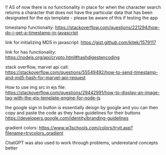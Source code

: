 !! AS of now there is no functionality in place for when the character search returns a character that does not have the particular data that has been designated for the ejs template - please be aware of this if testing the app 


timestamp functionalty: 
https://stackoverflow.com/questions/221294/how-do-i-get-a-timestamp-in-javascript

link for initializing MD5 in javascript:
https://gist.github.com/kitek/1579117

link for has functionality: 
https://nodejs.org/api/crypto.html#hashdigestencoding

stack overflow, marvel api call:
https://stackoverflow.com/questions/55549492/how-to-send-timestamp-and-md5-hash-for-marvel-api-request

How to use img src in ejs file:
https://stackoverflow.com/questions/29442991/how-to-display-an-image-tag-with-the-ejs-template-engine-for-node-js

the google sign in button is essentially deisgn by google and you can then copy and paste the code as they have guidelines for their buttons
https://developers.google.com/identity/branding-guidelines

gradient colors:
https://www.w3schools.com/colors/tryit.asp?filename=trycolors_gradient

ChatGPT was also used to work through problems, underestand concepts better